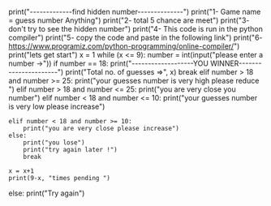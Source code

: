 print("-------------find hidden number--------------")
print("1- Game name = guess number Anything")
print("2- total 5 chance are meet")
print("3- don't try to see the hidden number")
print("4- This code is run in the python compiler")
print("5- copy the code and paste in the following link")
print("6- https://www.programiz.com/python-programming/online-compiler/")
print("lets get start")
x = 1
while (x <= 9):
    number = int(input("please enter a number ->"))
    if number == 18:
        print("-------------------YOU WINNER----------------------")
        print("Total no. of guesses =>", x)
        break
    elif number > 18 and number >= 25:
        print("your guesses number is very high please reduce ")
    elif number > 18 and number <= 25:
        print("you are very close you number")
    elif number < 18 and number <= 10:
        print("your guesses number is very low please increase")

    elif number < 18 and number >= 10:
        print("you are very close please increase")
    else:
        print("you lose")
        print("try again later !")
        break

    x = x+1
    print(9-x, "times pending ")

else:
    print("Try again")
